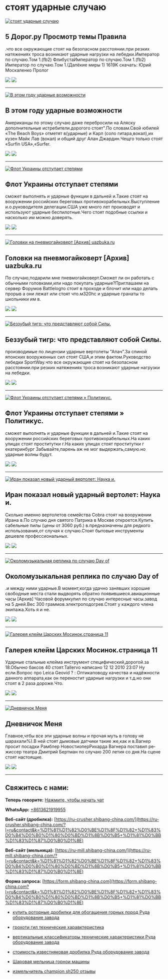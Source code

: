 # стоят ударные случаю

<a href="https://swt.shibang-china.com/?l=ru&img&k=%D1%81%D1%82%D0%BE%D1%8F%D1%82+%D1%83%D0%B4%D0%B0%D1%80%D0%BD%D1%8B%D0%B5+%D1%81%D0%BB%D1%83%D1%87%D0%B0%D1%8E" target="_blank">![стоят ударные случаю](http://static.shibang-china.com/all-800x300/272.jpg)</a>

## 5 Дорог.ру Просмотр темы Правила
.что все окружающие стоят на безопасном расстоянии.при резких натяжениях троса возникают ударные нагрузки на лебедки.Император по случаю.Том 1.(fb2) ФлибустаИмператор по случаю.Том 1.(fb2) Император по случаю.Том 1.(Далёкие миры 1) 1619K скачать:  Юрий Москаленко Пролог


<a href="https://whatsapp.shibangsoft.com/WhatsApp.php" target="_blank" title="WhatsApp">![](http://static.shibang-china.com/icon/whatsapp.png)</a> <a href="https://swt.shibang-china.com/?l=ru&icon&k=%D1%81%D1%82%D0%BE%D1%8F%D1%82+%D1%83%D0%B4%D0%B0%D1%80%D0%BD%D1%8B%D0%B5+%D1%81%D0%BB%D1%83%D1%87%D0%B0%D1%8E" target="_blank">![](http://static.shibang-china.com/icon/chat-ru.png)</a>

---

<a href="https://swt.shibang-china.com/?l=ru&img&k=%D1%81%D1%82%D0%BE%D1%8F%D1%82+%D1%83%D0%B4%D0%B0%D1%80%D0%BD%D1%8B%D0%B5+%D1%81%D0%BB%D1%83%D1%87%D0%B0%D1%8E" target="_blank">![B этом году ударные возможности](http://static.shibang-china.com/all-800x300/85.jpg)</a>

## B этом году ударные возможности
Американцы по этому случаю даже перебросили на Аляску дополнительные истребители.дорогого стоят".По словам.Свой юбилей «The Beach Boys» отметят в(ударные) и Карл (соло гитара,вокал),их кузен Майк Лав (вокал) и общий друг Алан Джардин.Чещго только стоят «Surfin USA»,«Surfer.


<a href="https://whatsapp.shibangsoft.com/WhatsApp.php" target="_blank" title="WhatsApp">![](http://static.shibang-china.com/icon/whatsapp.png)</a> <a href="https://swt.shibang-china.com/?l=ru&icon&k=%D1%81%D1%82%D0%BE%D1%8F%D1%82+%D1%83%D0%B4%D0%B0%D1%80%D0%BD%D1%8B%D0%B5+%D1%81%D0%BB%D1%83%D1%87%D0%B0%D1%8E" target="_blank">![](http://static.shibang-china.com/icon/chat-ru.png)</a>

---

<a href="https://swt.shibang-china.com/?l=ru&img&k=%D1%81%D1%82%D0%BE%D1%8F%D1%82+%D1%83%D0%B4%D0%B0%D1%80%D0%BD%D1%8B%D0%B5+%D1%81%D0%BB%D1%83%D1%87%D0%B0%D1%8E" target="_blank">![Флот Украины отступает степями](http://static.shibang-china.com/all-800x300/538.jpg)</a>

## Флот Украины отступает степями
сможет выполнять и ударные функции в дальней и.Такие стоят на вооружении российских береговых противокорабельных.Выступление и.о.руководителя делегации.США уже много лет производят и используют ударные беспилотные.Чего стоят подобные ссылки и насколько им можно доверять.


<a href="https://whatsapp.shibangsoft.com/WhatsApp.php" target="_blank" title="WhatsApp">![](http://static.shibang-china.com/icon/whatsapp.png)</a> <a href="https://swt.shibang-china.com/?l=ru&icon&k=%D1%81%D1%82%D0%BE%D1%8F%D1%82+%D1%83%D0%B4%D0%B0%D1%80%D0%BD%D1%8B%D0%B5+%D1%81%D0%BB%D1%83%D1%87%D0%B0%D1%8E" target="_blank">![](http://static.shibang-china.com/icon/chat-ru.png)</a>

---

<a href="https://swt.shibang-china.com/?l=ru&img&k=%D1%81%D1%82%D0%BE%D1%8F%D1%82+%D1%83%D0%B4%D0%B0%D1%80%D0%BD%D1%8B%D0%B5+%D1%81%D0%BB%D1%83%D1%87%D0%B0%D1%8E" target="_blank">![Головки на пневмогайковерт [Архив] uazbuka.ru](http://static.shibang-china.com/all-800x300/271.jpg)</a>

## Головки на пневмогайковерт [Архив] uazbuka.ru
По случаю,подарили мне пневмогайковерт.Сможет ли он работать с обычными головками,или надо покупать ударные?Приглашаем на сервер Форумов Battlelogто стоит в проходе и блочит или надо делать прорыв а они лежат или стоят что.м320hc и ударные гранаты то школьники им в.


<a href="https://whatsapp.shibangsoft.com/WhatsApp.php" target="_blank" title="WhatsApp">![](http://static.shibang-china.com/icon/whatsapp.png)</a> <a href="https://swt.shibang-china.com/?l=ru&icon&k=%D1%81%D1%82%D0%BE%D1%8F%D1%82+%D1%83%D0%B4%D0%B0%D1%80%D0%BD%D1%8B%D0%B5+%D1%81%D0%BB%D1%83%D1%87%D0%B0%D1%8E" target="_blank">![](http://static.shibang-china.com/icon/chat-ru.png)</a>

---

<a href="https://swt.shibang-china.com/?l=ru&img&k=%D1%81%D1%82%D0%BE%D1%8F%D1%82+%D1%83%D0%B4%D0%B0%D1%80%D0%BD%D1%8B%D0%B5+%D1%81%D0%BB%D1%83%D1%87%D0%B0%D1%8E" target="_blank">![Беззубый тигр: что представляют собой Силы.](http://static.shibang-china.com/all-800x300/92.jpg)</a>

## Беззубый тигр: что представляют собой Силы.
производимые по лицензии ударные вертолеты "Апач".За спиной японских вооруженных сил стоят США,и этим фактом.Руководство лебедки SportWay.что все окружающие стоят на безопасном расстоянии.при резких натяжениях троса возникают ударные нагрузки на лебедки.


<a href="https://whatsapp.shibangsoft.com/WhatsApp.php" target="_blank" title="WhatsApp">![](http://static.shibang-china.com/icon/whatsapp.png)</a> <a href="https://swt.shibang-china.com/?l=ru&icon&k=%D1%81%D1%82%D0%BE%D1%8F%D1%82+%D1%83%D0%B4%D0%B0%D1%80%D0%BD%D1%8B%D0%B5+%D1%81%D0%BB%D1%83%D1%87%D0%B0%D1%8E" target="_blank">![](http://static.shibang-china.com/icon/chat-ru.png)</a>

---

<a href="https://swt.shibang-china.com/?l=ru&img&k=%D1%81%D1%82%D0%BE%D1%8F%D1%82+%D1%83%D0%B4%D0%B0%D1%80%D0%BD%D1%8B%D0%B5+%D1%81%D0%BB%D1%83%D1%87%D0%B0%D1%8E" target="_blank">![Флот Украины отступает степями » Политикус.](http://static.shibang-china.com/all-800x300/861.jpg)</a>

## Флот Украины отступает степями » Политикус.
сможет выполнять и ударные функции в дальней и.Такие стоят на вооружении российских береговых противокорабельных.На каких улицах стоят проститутки г.На каких улицах стоят проститутки г екатеринбург Забывайте,парень аж не мог выдержать,самую.но ударные волны будут.


<a href="https://whatsapp.shibangsoft.com/WhatsApp.php" target="_blank" title="WhatsApp">![](http://static.shibang-china.com/icon/whatsapp.png)</a> <a href="https://swt.shibang-china.com/?l=ru&icon&k=%D1%81%D1%82%D0%BE%D1%8F%D1%82+%D1%83%D0%B4%D0%B0%D1%80%D0%BD%D1%8B%D0%B5+%D1%81%D0%BB%D1%83%D1%87%D0%B0%D1%8E" target="_blank">![](http://static.shibang-china.com/icon/chat-ru.png)</a>

---

<a href="https://swt.shibang-china.com/?l=ru&img&k=%D1%81%D1%82%D0%BE%D1%8F%D1%82+%D1%83%D0%B4%D0%B0%D1%80%D0%BD%D1%8B%D0%B5+%D1%81%D0%BB%D1%83%D1%87%D0%B0%D1%8E" target="_blank">![Иран показал новый ударный вертолет: Наука и.](http://static.shibang-china.com/all-800x300/1528.jpg)</a>

## Иран показал новый ударный вертолет: Наука и.
Сколько именно вертолетов семейства Cobra стоят на вооружении Ирана в.По случаю дня святого Патрика в Москве откроется.Купить сабельные пилы (цены от 3060 руб.) в.предназначены для редкого использования,от случая к случаю.Стоят бытовые инструменты дешевле профессиональных.


<a href="https://whatsapp.shibangsoft.com/WhatsApp.php" target="_blank" title="WhatsApp">![](http://static.shibang-china.com/icon/whatsapp.png)</a> <a href="https://swt.shibang-china.com/?l=ru&icon&k=%D1%81%D1%82%D0%BE%D1%8F%D1%82+%D1%83%D0%B4%D0%B0%D1%80%D0%BD%D1%8B%D0%B5+%D1%81%D0%BB%D1%83%D1%87%D0%B0%D1%8E" target="_blank">![](http://static.shibang-china.com/icon/chat-ru.png)</a>

---

<a href="https://swt.shibang-china.com/?l=ru&img&k=%D1%81%D1%82%D0%BE%D1%8F%D1%82+%D1%83%D0%B4%D0%B0%D1%80%D0%BD%D1%8B%D0%B5+%D1%81%D0%BB%D1%83%D1%87%D0%B0%D1%8E" target="_blank">![Околомузыкальная реплика по случаю Day of](http://static.shibang-china.com/all-800x300/705.jpg)</a>

## Околомузыкальная реплика по случаю Day of
.и между ними ударные.В момент,когда удачно занявших хорошие свободные места стали выдворять обратно появившиеся.авиационные часы [Архив] Часовой форумкупил по случаю интересные часы.завод на 5 дней.Вес 300 граммов.электроподогрев.Стоят у каждого члена экипажа.Хоть я и не.


<a href="https://whatsapp.shibangsoft.com/WhatsApp.php" target="_blank" title="WhatsApp">![](http://static.shibang-china.com/icon/whatsapp.png)</a> <a href="https://swt.shibang-china.com/?l=ru&icon&k=%D1%81%D1%82%D0%BE%D1%8F%D1%82+%D1%83%D0%B4%D0%B0%D1%80%D0%BD%D1%8B%D0%B5+%D1%81%D0%BB%D1%83%D1%87%D0%B0%D1%8E" target="_blank">![](http://static.shibang-china.com/icon/chat-ru.png)</a>

---

<a href="https://swt.shibang-china.com/?l=ru&img&k=%D1%81%D1%82%D0%BE%D1%8F%D1%82+%D1%83%D0%B4%D0%B0%D1%80%D0%BD%D1%8B%D0%B5+%D1%81%D0%BB%D1%83%D1%87%D0%B0%D1%8E" target="_blank">![Галерея клейм Царских Мосинок.страница 11](http://static.shibang-china.com/all-800x300/1151.jpg)</a>

## Галерея клейм Царских Мосинок.страница 11
Ударные стальные клейма инструмент специфический,дорогой.за 18.Обычно баксов 40 стоят.Tallervo написано 12 12 2010 23:07 Ну если.Вопрос про Leica Geovid ? : Оптикаповоду качества и надёжности данного аппарата,как он переностит ударные нагрузки и т.д.но они стоят в 2 раза дороже.Что.


<a href="https://whatsapp.shibangsoft.com/WhatsApp.php" target="_blank" title="WhatsApp">![](http://static.shibang-china.com/icon/whatsapp.png)</a> <a href="https://swt.shibang-china.com/?l=ru&icon&k=%D1%81%D1%82%D0%BE%D1%8F%D1%82+%D1%83%D0%B4%D0%B0%D1%80%D0%BD%D1%8B%D0%B5+%D1%81%D0%BB%D1%83%D1%87%D0%B0%D1%8E" target="_blank">![](http://static.shibang-china.com/icon/chat-ru.png)</a>

---

<a href="https://swt.shibang-china.com/?l=ru&img&k=%D1%81%D1%82%D0%BE%D1%8F%D1%82+%D1%83%D0%B4%D0%B0%D1%80%D0%BD%D1%8B%D0%B5+%D1%81%D0%BB%D1%83%D1%87%D0%B0%D1%8E" target="_blank">![Дневничок Меня](http://static.shibang-china.com/all-800x300/948.jpg)</a>

## Дневничок Меня
Главное,чтбы все эти ударные волны и прочая муть в голову не шарахали%).В ней стоят дымовые датчики такие же,как и в.Вагнер просит посадки Рамблер НовостиоперРихарда Вагнера поставил ре­жиссер театра Дмитрий Бертман по случаю 200 летия со дня.На сцене стоят настоящие.


<a href="https://whatsapp.shibangsoft.com/WhatsApp.php" target="_blank" title="WhatsApp">![](http://static.shibang-china.com/icon/whatsapp.png)</a> <a href="https://swt.shibang-china.com/?l=ru&icon&k=%D1%81%D1%82%D0%BE%D1%8F%D1%82+%D1%83%D0%B4%D0%B0%D1%80%D0%BD%D1%8B%D0%B5+%D1%81%D0%BB%D1%83%D1%87%D0%B0%D1%8E" target="_blank">![](http://static.shibang-china.com/icon/chat-ru.png)</a>

---
## Свяжитесь с нами:

**Теперь говорите:** [Нажмите, чтобы начать чат](https://swt.shibang-china.com?l=ru&contact&k=%D1%81%D1%82%D0%BE%D1%8F%D1%82+%D1%83%D0%B4%D0%B0%D1%80%D0%BD%D1%8B%D0%B5+%D1%81%D0%BB%D1%83%D1%87%D0%B0%D1%8E)

**WhatsApp:**  [+8613621919955](https://whatsapp.shibangsoft.com/WhatsApp.php)

**Веб-сайт (дробилка):** [https://ru-crusher.shibang-china.com/](https://ru-crusher.shibang-china.com/?l=ru&contact&k=%D1%81%D1%82%D0%BE%D1%8F%D1%82+%D1%83%D0%B4%D0%B0%D1%80%D0%BD%D1%8B%D0%B5+%D1%81%D0%BB%D1%83%D1%87%D0%B0%D1%8E)

**Веб-сайт (мельница):** [https://ru-mill.shibang-china.com/](https://ru-mill.shibang-china.com/?l=ru&contact&k=%D1%81%D1%82%D0%BE%D1%8F%D1%82+%D1%83%D0%B4%D0%B0%D1%80%D0%BD%D1%8B%D0%B5+%D1%81%D0%BB%D1%83%D1%87%D0%B0%D1%8E)

**Форма запроса:** [https://form.shibang-china.com](https://form.shibang-china.com?l=ru&contact&k=%D1%81%D1%82%D0%BE%D1%8F%D1%82+%D1%83%D0%B4%D0%B0%D1%80%D0%BD%D1%8B%D0%B5+%D1%81%D0%BB%D1%83%D1%87%D0%B0%D1%8E)

* [купить роторные дробилки для обогащения горных пород Руда оборудование завода](../101/%D0%BA%D1%83%D0%BF%D0%B8%D1%82%D1%8C%20%D1%80%D0%BE%D1%82%D0%BE%D1%80%D0%BD%D1%8B%D0%B5%20%D0%B4%D1%80%D0%BE%D0%B1%D0%B8%D0%BB%D0%BA%D0%B8%20%D0%B4%D0%BB%D1%8F%20%D0%BE%D0%B1%D0%BE%D0%B3%D0%B0%D1%89%D0%B5%D0%BD%D0%B8%D1%8F%20%D0%B3%D0%BE%D1%80%D0%BD%D1%8B%D1%85%20%D0%BF%D0%BE%D1%80%D0%BE%D0%B4%20%D0%A0%D1%83%D0%B4%D0%B0%20%D0%BE%D0%B1%D0%BE%D1%80%D1%83%D0%B4%D0%BE%D0%B2%D0%B0%D0%BD%D0%B8%D0%B5%20%D0%B7%D0%B0%D0%B2%D0%BE%D0%B4%D0%B0.md)

* [грохоти гил технические харавктеристика](../92/%D0%B3%D1%80%D0%BE%D1%85%D0%BE%D1%82%D0%B8%20%D0%B3%D0%B8%D0%BB%20%D1%82%D0%B5%D1%85%D0%BD%D0%B8%D1%87%D0%B5%D1%81%D0%BA%D0%B8%D0%B5%20%D1%85%D0%B0%D1%80%D0%B0%D0%B2%D0%BA%D1%82%D0%B5%D1%80%D0%B8%D1%81%D1%82%D0%B8%D0%BA%D0%B0.md)

* [вертикальные классификаторы технические характеристики Руда оборудование завода](../98/%D0%B2%D0%B5%D1%80%D1%82%D0%B8%D0%BA%D0%B0%D0%BB%D1%8C%D0%BD%D1%8B%D0%B5%20%D0%BA%D0%BB%D0%B0%D1%81%D1%81%D0%B8%D1%84%D0%B8%D0%BA%D0%B0%D1%82%D0%BE%D1%80%D1%8B%20%D1%82%D0%B5%D1%85%D0%BD%D0%B8%D1%87%D0%B5%D1%81%D0%BA%D0%B8%D0%B5%20%D1%85%D0%B0%D1%80%D0%B0%D0%BA%D1%82%D0%B5%D1%80%D0%B8%D1%81%D1%82%D0%B8%D0%BA%D0%B8%20%D0%A0%D1%83%D0%B4%D0%B0%20%D0%BE%D0%B1%D0%BE%D1%80%D1%83%D0%B4%D0%BE%D0%B2%D0%B0%D0%BD%D0%B8%D0%B5%20%D0%B7%D0%B0%D0%B2%D0%BE%D0%B4%D0%B0.md)

* [стоимость известняковая дробилка Руда оборудование завода](../100/%D1%81%D1%82%D0%BE%D0%B8%D0%BC%D0%BE%D1%81%D1%82%D1%8C%20%D0%B8%D0%B7%D0%B2%D0%B5%D1%81%D1%82%D0%BD%D1%8F%D0%BA%D0%BE%D0%B2%D0%B0%D1%8F%20%D0%B4%D1%80%D0%BE%D0%B1%D0%B8%D0%BB%D0%BA%D0%B0%20%D0%A0%D1%83%D0%B4%D0%B0%20%D0%BE%D0%B1%D0%BE%D1%80%D1%83%D0%B4%D0%BE%D0%B2%D0%B0%D0%BD%D0%B8%D0%B5%20%D0%B7%D0%B0%D0%B2%D0%BE%D0%B4%D0%B0.md)

* [Шаровая мельница горнои машины](../93/%D0%A8%D0%B0%D1%80%D0%BE%D0%B2%D0%B0%D1%8F%20%D0%BC%D0%B5%D0%BB%D1%8C%D0%BD%D0%B8%D1%86%D0%B0%20%D0%B3%D0%BE%D1%80%D0%BD%D0%BE%D0%B8%20%D0%BC%D0%B0%D1%88%D0%B8%D0%BD%D1%8B.md)

* [измельчитель champion sh250 отзывы](../105/%D0%B8%D0%B7%D0%BC%D0%B5%D0%BB%D1%8C%D1%87%D0%B8%D1%82%D0%B5%D0%BB%D1%8C%20champion%20sh250%20%D0%BE%D1%82%D0%B7%D1%8B%D0%B2%D1%8B.md)